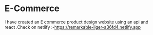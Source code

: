 # E-Commerce
I have created an E commerce product design website using an api and react .Check on netlify :-https://remarkable-liger-a36fd4.netlify.app
